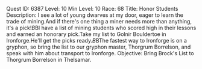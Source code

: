Quest ID: 6387
Level: 10
Min Level: 10
Race: 68
Title: Honor Students
Description: I see a lot of young dwarves at my door, eager to learn the trade of mining.And if there's one thing a miner needs more than anything, it's a pick!$B$BI have a list of mining students who scored high in their lessons and earned an honorary pick.Take my list to Golnir Bouldertoe in Ironforge.He'll get the picks ready.$B$BThe fastest way to Ironforge is on a gryphon, so bring the list to our gryphon master, Thorgrum Borrelson, and speak with him about transport to Ironforge.
Objective: Bring Brock's List to Thorgrum Borrelson in Thelsamar.
